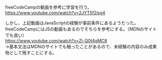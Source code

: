 freeCodeCampの動画を参考に学習を行う。<br>
https://www.youtube.com/watch?v=2JYT5f2isg4<br>

しかし、上記動画はJavaScriptの経験が事前条件にあるようだった。<br>
freeCodeCampにはJSの動画もあるのでそちらを参考にする。（MDNのサイトでも良い）<br>
https://www.youtube.com/watch?v=Zi-Q0t4gMC8<br>
→基本文法はMDNのサイトでも触ったことがあるので、未経験の内容のみ成果物として残すことにする。